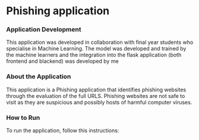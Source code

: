 # Phishing  application

### Application Development

This application was developed in collaboration with final year students who specialise in Machine Learning.
The model was developed and trained by the machine learners and the integration into the flask application (both frontend and blackend) was developed by me

### About the Application 
This application is a Phishing application that identifies phishing websites through the evaluation of the full URLS. Phishing websites are not safe to visit as they are
suspicious and possibly hosts of harmful computer viruses.

### How to Run
To run the application, follow this instructions:
